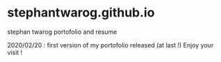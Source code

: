 # stephantwarog.github.io
stephan twarog portofolio and resume

2020/02/20 : first version of my portofolio released (at last !) Enjoy your visit !
